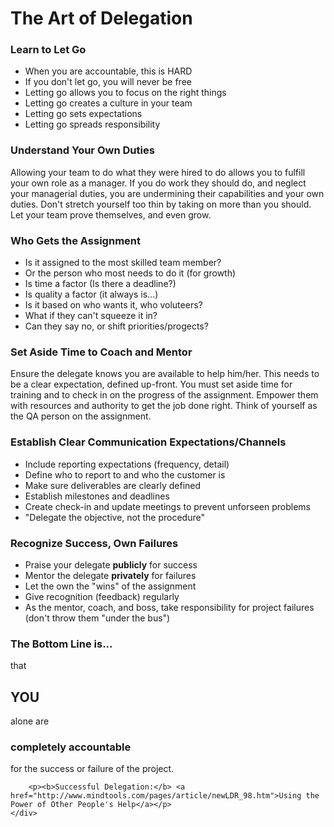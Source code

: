 <div class="divborder">
    <h1 class="darkorange">The Art of Delegation</h1>
    <div class="innerdivborder">
        <h3 class="green">Learn to Let Go</h3>
        <ul>
            <li>When you are accountable, this is HARD</li>
            <li>If you don't let go, you will never be free</li>
            <li>Letting go allows you to focus on the right things</li>
            <li>Letting go creates a culture in your team</li>
            <li>Letting go sets expectations</li>
            <li>Letting go spreads responsibility</li>
        </ul>
    </div>
    <div class="innerdivborder">
        <h3 class="green">Understand Your Own Duties</h3>
        <p>Allowing your team to do what they were hired to do allows you to fulfill your own role as a manager.  If you do work they should do, and neglect
        your managerial duties, you are undermining their capabilities and your own duties.  Don't stretch yourself too thin by taking on more than you should.
        Let your team prove themselves, and even grow.</p>
    </div>
    <div class="innerdivborder">
        <h3 class="green">Who Gets the Assignment</h3>
        <ul>
            <li>Is it assigned to the most skilled team member?</li>
            <li>Or the person who most needs to do it (for growth)</li>
            <li>Is time a factor (Is there a deadline?)</li>
            <li>Is quality a factor (it always is...)</li>
            <li>Is it based on who wants it, who voluteers?</li>
            <li>What if they can't squeeze it in?</li>
            <li>Can they say no, or shift priorities/progects?</li>
        </ul>
    </div>
    <div class="innerdivborder">
        <h3 class="green">Set Aside Time to Coach and Mentor</h3>
        <p>Ensure the delegate knows you are available to help him/her. This needs to be a clear expectation, defined up-front. You must set aside time for training
        and to check in on the progress of the assignment. Empower them with resources and authority to get the job done right. Think of yourself as the QA person
        on the assignment.</p>
    </div>
    <div class="innerdivborder">
        <h3 class="green">Establish Clear Communication Expectations/Channels</h3>
        <ul>
            <li>Include reporting expectations (frequency, detail)</li>
            <li>Define who to report to and who the customer is</li>
            <li>Make sure deliverables are clearly defined</li>
            <li>Establish milestones and deadlines</li>
            <li>Create check-in and update meetings to prevent unforseen problems</li>
            <li>"Delegate the objective, not the procedure"</li>
        </ul>
    </div>
    <div class="innerdivborder">
        <h3 class="green">Recognize Success, Own Failures</h3>
        <ul>
            <li>Praise your delegate <b>publicly</b> for success</li>
            <li>Mentor the delegate <b>privately</b> for failures</li>
            <li>Let the own the "wins" of the assignment</li>
            <li>Give recognition (feedback) regularly</li>
            <li>As the mentor, coach, and boss, take responsibility for project failures (don't throw them "under the bus")</li>
        </ul>
    </div>
    <div class="innerdivborder">
        <h3 class="green">The Bottom Line is...</h3>
        <p> that <h2><b class="green">YOU</b></h2> alone are <h3><b class="green">completely accountable</b></h3> for the success or failure of the project.</p>
        
        <p><b>Successful Delegation:</b> <a href="http://www.mindtools.com/pages/article/newLDR_98.htm">Using the Power of Other People's Help</a></p>
    </div>
